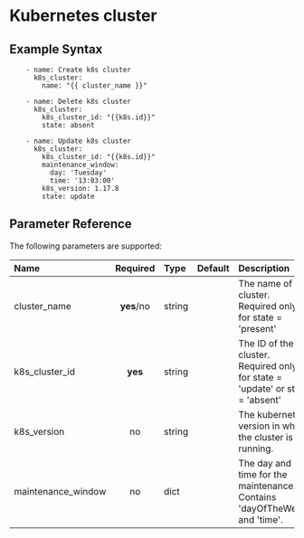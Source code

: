 # Kubernetes cluster

## Example Syntax

```text
    - name: Create k8s cluster
      k8s_cluster:
        name: "{{ cluster_name }}"

    - name: Delete k8s cluster
      k8s_cluster:
        k8s_cluster_id: "{{k8s.id}}"
        state: absent

    - name: Update k8s cluster
      k8s_cluster:
        k8s_cluster_id: "{{k8s.id}}"
        maintenance_window:
          day: 'Tuesday'
          time: '13:03:00'
        k8s_version: 1.17.8
        state: update
```

## Parameter Reference

The following parameters are supported:

| Name | Required | Type | Default | Description |
| :--- | :---: | :--- | :--- | :--- |
| cluster\_name | **yes**/no | string |  | The name of the cluster. Required only for state = 'present' |
| k8s\_cluster\_id | **yes** | string |  | The ID of the cluster. Required only for state = 'update' or state = 'absent' |
| k8s\_version | no | string |  | The kubernetes version in which the cluster is running. |
| maintenance\_window | no | dict |  | The day and time for the maintenance. Contains 'dayOfTheWeek' and 'time'. |

